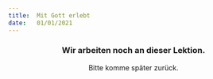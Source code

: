 ```yaml
---
title:  Mit Gott erlebt
date:   01/01/2021
---
```


### <center>Wir arbeiten noch an dieser Lektion.</center>
<center>Bitte komme später zurück.</center>